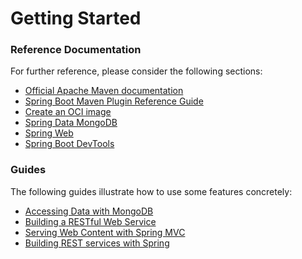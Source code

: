 # Getting Started

### Reference Documentation
For further reference, please consider the following sections:

* [Official Apache Maven documentation](https://maven.apache.org/guides/index.html)
* [Spring Boot Maven Plugin Reference Guide](https://docs.spring.io/spring-boot/docs/2.6.0/maven-plugin/reference/html/)
* [Create an OCI image](https://docs.spring.io/spring-boot/docs/2.6.0/maven-plugin/reference/html/#build-image)
* [Spring Data MongoDB](https://docs.spring.io/spring-boot/docs/2.6.0/reference/htmlsingle/#boot-features-mongodb)
* [Spring Web](https://docs.spring.io/spring-boot/docs/2.6.0/reference/htmlsingle/#boot-features-developing-web-applications)
* [Spring Boot DevTools](https://docs.spring.io/spring-boot/docs/2.6.0/reference/htmlsingle/#using-boot-devtools)

### Guides
The following guides illustrate how to use some features concretely:

* [Accessing Data with MongoDB](https://spring.io/guides/gs/accessing-data-mongodb/)
* [Building a RESTful Web Service](https://spring.io/guides/gs/rest-service/)
* [Serving Web Content with Spring MVC](https://spring.io/guides/gs/serving-web-content/)
* [Building REST services with Spring](https://spring.io/guides/tutorials/bookmarks/)

